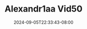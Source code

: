 --- 
title: "Alexandr1aa Vid50"
description: "streaming   Alexandr1aa Vid50 telegram   baru"
date: 2024-09-05T22:33:43-08:00
file_code: "4ufvdzp4kg8m"
draft: false
cover: "cal0jf9e7hd2dsj7.jpg"
tags: ["indo", "bokep-indo", "bokep-viral", "bokep-ig"]
length: 7
fld_id: "1483120"
foldername: "Alexandr1aa"
categories: ["Alexandr1aa"]
views: 0
---